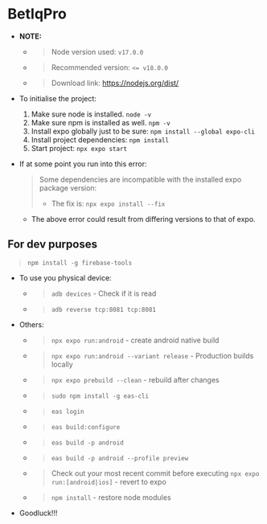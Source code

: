 # BetIqPro

- **NOTE:**

  - > Node version used: `v17.0.0`
  - > Recommended version: `<= v18.0.0`
  - > Download link: <https://nodejs.org/dist/>

- To initialise the project:

  1. Make sure node is installed. `node -v`
  2. Make sure npm is installed as well. `npm -v`
  3. Install expo globally just to be sure: `npm install --global expo-cli`
  4. Install project dependencies: `npm install`
  5. Start project: `npx expo start`

- If at some point you run into this error:

  > Some dependencies are incompatible with the installed expo package version:
  >
  > - The fix is: `npx expo install --fix`

  - The above error could result from differing versions to that of expo.

## For dev purposes

  > `npm install -g firebase-tools`

- To use you physical device:

  - > `adb devices` - Check if it is read

  - > `adb reverse tcp:8081 tcp:8081`

- Others:
  - > `npx expo run:android` - create android native build
  - > `npx expo run:android --variant release` - Production builds locally
  - > `npx expo prebuild --clean` - rebuild after changes
  - > `sudo npm install -g eas-cli`
  - > `eas login`
  - > `eas build:configure`
  - > `eas build -p android`
  - > `eas build -p android --profile preview`
  - > Check out your most recent commit before executing `npx expo run:[android|ios]` - revert to expo
  - > `npm install` - restore node modules

- Goodluck!!!
